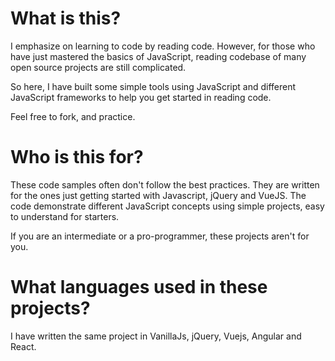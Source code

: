 # What is this?
I emphasize on learning to code by reading code. However, for those who have just mastered the basics of JavaScript, reading codebase of many open source projects are still complicated. 

So here, I have built some simple tools using JavaScript and different JavaScript frameworks to help you get started in reading code. 

Feel free to fork, and practice. 

# Who is this  for?

These code samples often don't follow the best practices. They are written for the ones just getting started with Javascript, jQuery and VueJS. The code demonstrate different JavaScript concepts using simple projects, easy to understand for starters. 

If you are an intermediate or a pro-programmer, these projects aren't for you. 

# What languages used in these projects?
I have written the same project in VanillaJs, jQuery, Vuejs, Angular and React. 
